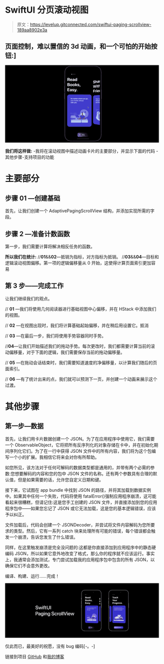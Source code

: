 # SwiftUI 分页滚动视图

> 原文：<https://levelup.gitconnected.com/swiftui-paging-scrollview-189aa8902e3a>

## 页面控制，难以置信的 3d 动画，和一个可怕的开始按钮:]

![](img/c03ec597f35f6d34bddafcde0f71c73f.png)

**我们将这样做:**
-我将在滚动视图中描述动画卡片的主要部分，并显示下面的代码
-其他步骤-支持项目的功能

# 主要部分

## 步骤 01 —创建基础

首先，让我们创建一个 AdaptivePagingScrollView 结构，并添加实现所需的字段。

## 步骤 2 —准备计数函数

第一步，我们需要计算将解决相反任务的函数。

**所以我们在统计:**
//**01**&&**02**—抵销为指标，对方指标为抵销。
//**03**&&**04**—目标和逻辑滚动视图偏移。第一项的逻辑偏移量从 0 开始，这使得计算页面索引更加容易

## 第 3 步——完成工作

让我们继续我们的观点。

// **01** —我们将使用几何阅读器进行基础视图中心偏移，并在 HStack 中添加我们的视图。

// **02** —在视图出现时，我们将计算基础起始偏移，并在稍后用设置它。抵消

// **03** —在最后一步，我们将使用手势容器同时手势。

//**04**—让我们开始描述我们的拖动手势。每次更改时，我们都需要计算当前的滚动偏移量，对于下面的逻辑，我们需要保存当前的拖动偏移量。

// **05** —在拖动会话结束时，我们需要知道速度的净偏移量，以计算我们随后的页面索引。

// **06** —有了统计出来的点，我们就可以预测下一页，并创建一个动画来展示这个过渡。

# 其他步骤

## 第一步—数据

首先，让我们用卡片数据创建一个 JSON。为了在应用程序中使用它，我们需要一个 ObservableObject，它将把所有反序列化的对象存储在卡中，并在初始化期间序列化它们。为了在一行中获得 JSON 文件中的所有内容，我们将为这个包编写一个小的扩展。我相信它将来会对你有所帮助。

如您所见，该方法对于任何可解码的数据类型都是通用的，并带有两个必需的参数:您想要解码的内容和您的包中 JSON 文件的名称。还有两个参数具有合理的默认值，但是如果需要的话，允许您自定义日期和键。

接下来，它试图在 app bundle 中找到 JSON 的路径，并将其加载到数据实例中。如果其中任何一个失败，代码将使用 fatalError()强制应用程序崩溃，这可能看起来很糟糕，但请记住:这是您手工创建的 JSON 文件，并直接添加到您的应用程序包中——如果您忘记了 JSON 或它无法加载，这是您的基本逻辑错误，应该予以纠正。

文件加载后，代码会创建一个 JSONDecoder，并尝试将文件内容解码为您所要求的类型。然后，它有一系列 catch 块来处理所有可能的错误，每个错误都会触发一个崩溃，告诉您发生了什么错误。

同样，在这里触发崩溃是完全没问题的:这都是你直接添加到应用程序中的静态硬编码 JSON，所以如果它意外地改变了格式，那么你的程序就不应该运行。事实上，我通常会添加测试，专门尝试加载我的应用程序包中包含的所有 JSON，以确保它们不会意外更改。

编译、构建、运行……完成！

![](img/64786fb09549198992048e560a165246.png)

仅此而已，最美好的祝愿，没有 bug 编码[-。-]

链接到项目 [GitHub](https://github.com/borisdipner/paging-srollview-swiftui) 和[我的博客](https://borisdipner.com/swiftui-paging-scrollview.html)